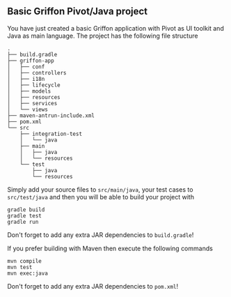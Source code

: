 Basic Griffon Pivot/Java project
--------------------------------

You have just created a basic Griffon application with Pivot as UI toolkit
and Java as main language. The project has the following file structure

    .
    ├── build.gradle
    ├── griffon-app
    │   ├── conf
    │   ├── controllers
    │   ├── i18n
    │   ├── lifecycle
    │   ├── models
    │   ├── resources
    │   ├── services
    │   └── views
    ├── maven-antrun-include.xml
    ├── pom.xml
    └── src
        ├── integration-test
        │   └── java
        ├── main
        │   ├── java
        │   └── resources
        └── test
            ├── java
            └── resources

Simply add your source files to `src/main/java`, your test cases to
`src/test/java` and then you will be able to build your project with

    gradle build
    gradle test
    gradle run

Don't forget to add any extra JAR dependencies to `build.gradle`!

If you prefer building with Maven then execute the following commands

    mvn compile
    mvn test
    mvn exec:java

Don't forget to add any extra JAR dependencies to `pom.xml`!
